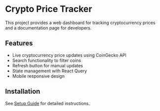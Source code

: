 # Crypto Price Tracker

This project provides a web dashboard for tracking cryptocurrency prices and a documentation page for developers.

## Features
- Live cryptocurrency price updates using CoinGecko API
- Search functionality to filter coins
- Refresh button for manual updates
- State management with React Query
- Mobile responsive design

## Installation
See [Setup Guide](docs/docs/setup.md) for detailed instructions.
